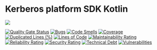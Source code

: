 # Kerberos platform SDK Kotlin

![](https://github.com/kerberos-platform/sdk-kotlin/workflows/Push%20to%20master%20CI/badge.svg)

[![Quality Gate Status](https://sonarcloud.io/api/project_badges/measure?project=kerberos-platform_sdk-kotlin&metric=alert_status)](https://sonarcloud.io/dashboard?id=kerberos-platform_sdk-kotlin)
[![Bugs](https://sonarcloud.io/api/project_badges/measure?project=kerberos-platform_sdk-kotlin&metric=bugs)](https://sonarcloud.io/dashboard?id=kerberos-platform_sdk-kotlin)
[![Code Smells](https://sonarcloud.io/api/project_badges/measure?project=kerberos-platform_sdk-kotlin&metric=code_smells)](https://sonarcloud.io/dashboard?id=kerberos-platform_sdk-kotlin)
[![Coverage](https://sonarcloud.io/api/project_badges/measure?project=kerberos-platform_sdk-kotlin&metric=coverage)](https://sonarcloud.io/dashboard?id=kerberos-platform_sdk-kotlin)
[![Duplicated Lines (%)](https://sonarcloud.io/api/project_badges/measure?project=kerberos-platform_sdk-kotlin&metric=duplicated_lines_density)](https://sonarcloud.io/dashboard?id=kerberos-platform_sdk-kotlin)
[![Lines of Code](https://sonarcloud.io/api/project_badges/measure?project=kerberos-platform_sdk-kotlin&metric=ncloc)](https://sonarcloud.io/dashboard?id=kerberos-platform_sdk-kotlin)
[![Maintainability Rating](https://sonarcloud.io/api/project_badges/measure?project=kerberos-platform_sdk-kotlin&metric=sqale_rating)](https://sonarcloud.io/dashboard?id=kerberos-platform_sdk-kotlin)
[![Reliability Rating](https://sonarcloud.io/api/project_badges/measure?project=kerberos-platform_sdk-kotlin&metric=reliability_rating)](https://sonarcloud.io/dashboard?id=kerberos-platform_sdk-kotlin)
[![Security Rating](https://sonarcloud.io/api/project_badges/measure?project=kerberos-platform_sdk-kotlin&metric=security_rating)](https://sonarcloud.io/dashboard?id=kerberos-platform_sdk-kotlin)
[![Technical Debt](https://sonarcloud.io/api/project_badges/measure?project=kerberos-platform_sdk-kotlin&metric=sqale_index)](https://sonarcloud.io/dashboard?id=kerberos-platform_sdk-kotlin)
[![Vulnerabilities](https://sonarcloud.io/api/project_badges/measure?project=kerberos-platform_sdk-kotlin&metric=vulnerabilities)](https://sonarcloud.io/dashboard?id=kerberos-platform_sdk-kotlin)
